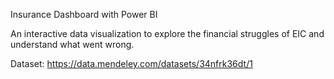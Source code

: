 Insurance Dashboard with Power BI

An interactive data visualization to explore the financial struggles of EIC and understand what went wrong.

Dataset: https://data.mendeley.com/datasets/34nfrk36dt/1
